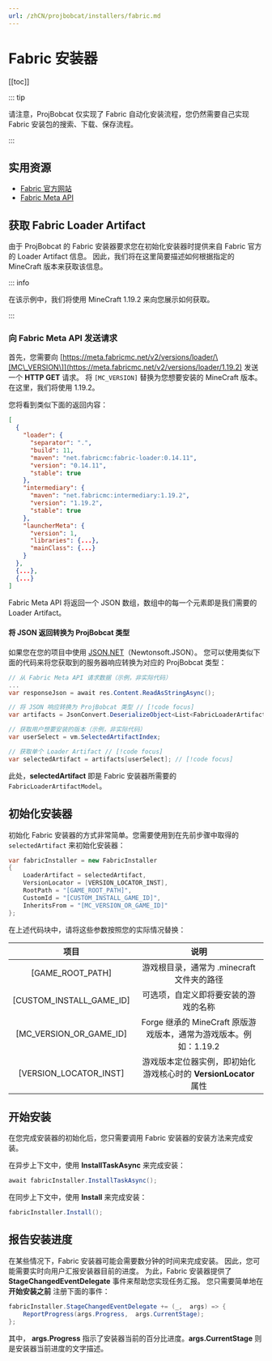 ```yaml
---
url: /zhCN/projbobcat/installers/fabric.md
---
```

# Fabric 安装器

\[\[toc]]

::: tip

请注意，ProjBobcat 仅实现了 Fabric 自动化安装流程，您仍然需要自己实现 Fabric 安装包的搜索、下载、保存流程。

:::

## 实用资源

* [Fabric 官方网站](https://fabricmc.net/)
* [Fabric Meta API](https://meta.fabricmc.net/)

## 获取 Fabric Loader Artifact

由于 ProjBobcat 的 Fabric 安装器要求您在初始化安装器时提供来自 Fabric 官方的 Loader Artifact 信息。
因此，我们将在这里简要描述如何根据指定的 MineCraft 版本来获取该信息。

::: info

在该示例中，我们将使用 MineCraft 1.19.2 来向您展示如何获取。

:::

### 向 Fabric Meta API 发送请求

首先，您需要向 [https://meta.fabricmc.net/v2/versions/loader/\[MC\_VERSION\]](https://meta.fabricmc.net/v2/versions/loader/1.19.2) 发送一个 **HTTP GET** 请求。
将 `[MC_VERSION]` 替换为您想要安装的 MineCraft 版本。在这里，我们将使用 1.19.2。

您将看到类似下面的返回内容：

```json
[
  {
    "loader": {
      "separator": ".",
      "build": 11,
      "maven": "net.fabricmc:fabric-loader:0.14.11",
      "version": "0.14.11",
      "stable": true
    },
    "intermediary": {
      "maven": "net.fabricmc:intermediary:1.19.2",
      "version": "1.19.2",
      "stable": true
    },
    "launcherMeta": {
      "version": 1,
      "libraries": {...},
      "mainClass": {...}
    }
  },
  {...},
  {...}
]
```

Fabric Meta API 将返回一个 JSON 数组，数组中的每一个元素即是我们需要的 Loader Artifact。

#### 将 JSON 返回转换为 ProjBobcat 类型

如果您在您的项目中使用 [JSON.NET](https://www.newtonsoft.com/json)（Newtonsoft.JSON）。
您可以使用类似下面的代码来将您获取到的服务器响应转换为对应的 ProjBobcat 类型：

```c#
// 从 Fabric Meta API 请求数据（示例，非实际代码）
...
var responseJson = await res.Content.ReadAsStringAsync();

// 将 JSON 响应转换为 ProjBobcat 类型 // [!code focus]
var artifacts = JsonConvert.DeserializeObject<List<FabricLoaderArtifactModel>>(responseJson); // [!code focus]

// 获取用户想要安装的版本（示例，非实际代码）
var userSelect = vm.SelectedArtifactIndex;

// 获取单个 Loader Artifact // [!code focus]
var selectedArtifact = artifacts[userSelect]; // [!code focus]
```

此处，**selectedArtifact** 即是 Fabric 安装器所需要的 `FabricLoaderArtifactModel`。

## 初始化安装器

初始化 Fabric 安装器的方式非常简单。您需要使用到在先前步骤中取得的 `selectedArtifact` 来初始化安装器：

```c#
var fabricInstaller = new FabricInstaller
{
    LoaderArtifact = selectedArtifact,
    VersionLocator = [VERSION_LOCATOR_INST],
    RootPath = "[GAME_ROOT_PATH]",
    CustomId = "[CUSTOM_INSTALL_GAME_ID]",
    InheritsFrom = "[MC_VERSION_OR_GAME_ID]"
};
```

在上述代码块中，请将这些参数按照您的实际情况替换：

|                 项目                  |                      说明                       |
|:-----------------------------------:|:---------------------------------------------:|
|          \[GAME\_ROOT\_PATH]           |          游戏根目录，通常为 .minecraft 文件夹的路径          |
|      \[CUSTOM\_INSTALL\_GAME\_ID]       |              可选项，自定义即将要安装的游戏的名称               |
|       \[MC\_VERSION\_OR\_GAME\_ID]       | Forge 继承的 MineCraft 原版游戏版本，通常为游戏版本。例如：1.19.2  |
|       \[VERSION\_LOCATOR\_INST]        |  游戏版本定位器实例，即初始化游戏核心时的 **VersionLocator** 属性   |

## 开始安装

在您完成安装器的初始化后，您只需要调用 Fabric 安装器的安装方法来完成安装。

在异步上下文中，使用 **InstallTaskAsync** 来完成安装：

```c#
await fabricInstaller.InstallTaskAsync();
```

在同步上下文中，使用 **Install** 来完成安装：

```c#
fabricInstaller.Install();
```

## 报告安装进度

在某些情况下，Fabric 安装器可能会需要数分钟的时间来完成安装。
因此，您可能需要实时向用户汇报安装器目前的进度。
为此，Fabric 安装器提供了 **StageChangedEventDelegate** 事件来帮助您实现任务汇报。
您只需要简单地在 **开始安装之前** 注册下面的事件：

```c#
fabricInstaller.StageChangedEventDelegate += (_,  args) => {
    ReportProgress(args.Progress,  args.CurrentStage);
};
```

其中， **args.Progress** 指示了安装器当前的百分比进度。**args.CurrentStage** 则是安装器当前进度的文字描述。
